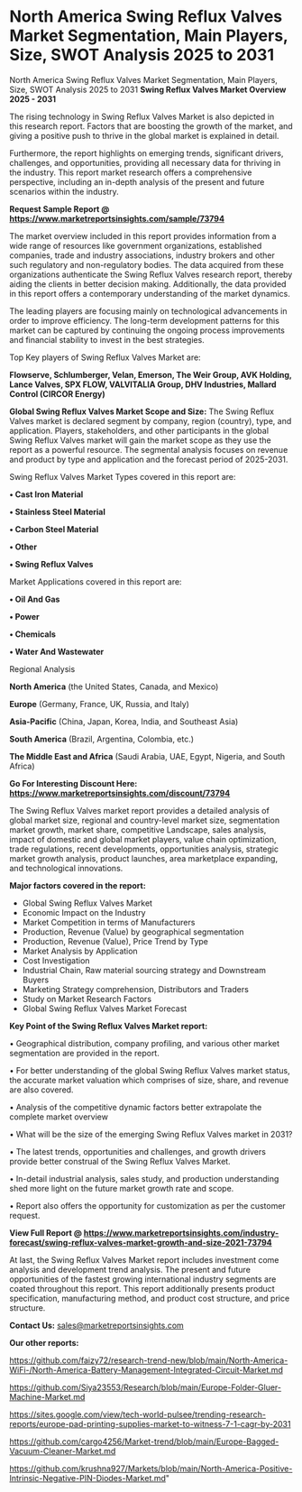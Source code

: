 # North America Swing Reflux Valves Market Segmentation, Main Players, Size, SWOT Analysis 2025 to 2031
 North America Swing Reflux Valves Market Segmentation, Main Players, Size, SWOT Analysis 2025 to 2031
<Strong> Swing Reflux Valves Market Overview 2025 - 2031</strong>

The rising technology in Swing Reflux Valves Market is also depicted in this research report. Factors that are boosting the growth of the market, and giving a positive push to thrive in the global market is explained in detail.

Furthermore, the report highlights on emerging trends, significant drivers, challenges, and opportunities, providing all necessary data for thriving in the industry. This report market research offers a comprehensive perspective, including an in-depth analysis of the present and future scenarios within the industry.

<strong>Request Sample Report @ <a href=https://www.marketreportsinsights.com/sample/73794>https://www.marketreportsinsights.com/sample/73794</a></strong>

The market overview included in this report provides information from a wide range of resources like government organizations, established companies, trade and industry associations, industry brokers and other such regulatory and non-regulatory bodies. The data acquired from these organizations authenticate the Swing Reflux Valves research report, thereby aiding the clients in better decision making. Additionally, the data provided in this report offers a contemporary understanding of the market dynamics.

The leading players are focusing mainly on technological advancements in order to improve efficiency. The long-term development patterns for this market can be captured by continuing the ongoing process improvements and financial stability to invest in the best strategies.

Top Key players of Swing Reflux Valves Market are:

<strong>Flowserve, Schlumberger, Velan, Emerson, The Weir Group, AVK Holding, Lance Valves, SPX FLOW, VALVITALIA Group, DHV Industries, Mallard Control (CIRCOR Energy)</strong>

<strong><b>Global Swing Reflux Valves Market Scope and Size:</b></strong>
The Swing Reflux Valves market is declared segment by company, region (country), type, and application. Players, stakeholders, and other participants in the global Swing Reflux Valves market will gain the market scope as they use the report as a powerful resource. The segmental analysis focuses on revenue and product by type and application and the forecast period of 2025-2031.

Swing Reflux Valves Market Types covered in this report are:

<strong>• Cast Iron Material

• Stainless Steel Material

• Carbon Steel Material

• Other

• Swing Reflux Valves</strong>

Market Applications covered in this report are:

<strong>• Oil And Gas

• Power

• Chemicals

• Water And Wastewater</strong> 

Regional Analysis

<strong>North America</strong> (the United States, Canada, and Mexico)

<strong>Europe</strong> (Germany, France, UK, Russia, and Italy)

<strong>Asia-Pacific</strong> (China, Japan, Korea, India, and Southeast Asia)

<strong>South America</strong> (Brazil, Argentina, Colombia, etc.)

<strong>The Middle East and Africa</strong> (Saudi Arabia, UAE, Egypt, Nigeria, and South Africa)

<strong>Go For Interesting Discount Here: <a href=https://www.marketreportsinsights.com/discount/73794>https://www.marketreportsinsights.com/discount/73794</a></strong>

The Swing Reflux Valves market report provides a detailed analysis of global market size, regional and country-level market size, segmentation market growth, market share, competitive Landscape, sales analysis, impact of domestic and global market players, value chain optimization, trade regulations, recent developments, opportunities analysis, strategic market growth analysis, product launches, area marketplace expanding, and technological innovations.

<strong><b>Major factors covered in the report:</b></strong>
<ul>
  <li>Global Swing Reflux Valves Market </li>
  <li>Economic Impact on the Industry</li>
  <li>Market Competition in terms of Manufacturers</li>
  <li>Production, Revenue (Value) by geographical segmentation</li>
  <li>Production, Revenue (Value), Price Trend by Type</li>
  <li>Market Analysis by Application</li>
  <li>Cost Investigation</li>
  <li>Industrial Chain, Raw material sourcing strategy and Downstream Buyers</li>
  <li>Marketing Strategy comprehension, Distributors and Traders</li>
  <li>Study on Market Research Factors</li>
  <li>Global Swing Reflux Valves Market Forecast</li>
</ul>

<strong><b>Key Point of the Swing Reflux Valves Market report:</b></strong>

• Geographical distribution, company profiling, and various other market segmentation are provided in the report.

• For better understanding of the global Swing Reflux Valves market status, the accurate market valuation which comprises of size, share, and revenue are also covered.

• Analysis of the competitive dynamic factors better extrapolate the complete market overview

• What will be the size of the emerging Swing Reflux Valves market in 2031?

• The latest trends, opportunities and challenges, and growth drivers provide better construal of the Swing Reflux Valves Market.

• In-detail industrial analysis, sales study, and production understanding shed more light on the future market growth rate and scope.

• Report also offers the opportunity for customization as per the customer request.

<strong><b>View Full Report @ <a href=https://www.marketreportsinsights.com/industry-forecast/swing-reflux-valves-market-growth-and-size-2021-73794>https://www.marketreportsinsights.com/industry-forecast/swing-reflux-valves-market-growth-and-size-2021-73794</a></b></strong>


At last, the Swing Reflux Valves Market report includes investment come analysis and development trend analysis. The present and future opportunities of the fastest growing international industry segments are coated throughout this report. This report additionally presents product specification, manufacturing method, and product cost structure, and price structure.

<strong>Contact Us:</strong>
sales@marketreportsinsights.com

<strong>Our other reports:</strong>

<a href=https://github.com/faizy72/research-trend-new/blob/main/North-America-WiFi-/North-America-Battery-Management-Integrated-Circuit-Market.md>https://github.com/faizy72/research-trend-new/blob/main/North-America-WiFi-/North-America-Battery-Management-Integrated-Circuit-Market.md</a>

<a href=https://github.com/Siya23553/Research/blob/main/Europe-Folder-Gluer-Machine-Market.md>https://github.com/Siya23553/Research/blob/main/Europe-Folder-Gluer-Machine-Market.md</a>

<a href=https://sites.google.com/view/tech-world-pulsee/trending-research-reports/europe-pad-printing-supplies-market-to-witness-7-1-cagr-by-2031>https://sites.google.com/view/tech-world-pulsee/trending-research-reports/europe-pad-printing-supplies-market-to-witness-7-1-cagr-by-2031</a>

<a href=https://github.com/cargo4256/Market-trend/blob/main/Europe-Bagged-Vacuum-Cleaner-Market.md>https://github.com/cargo4256/Market-trend/blob/main/Europe-Bagged-Vacuum-Cleaner-Market.md</a>

<a href=https://github.com/krushna927/Markets/blob/main/North-America-Positive-Intrinsic-Negative-PIN-Diodes-Market.md>https://github.com/krushna927/Markets/blob/main/North-America-Positive-Intrinsic-Negative-PIN-Diodes-Market.md</a>"
